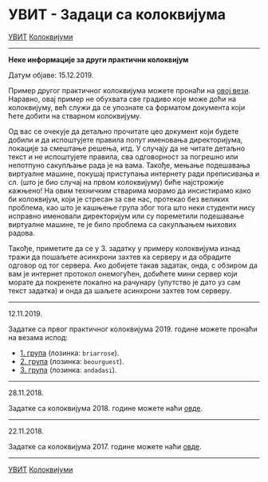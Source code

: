 # УВИТ - Задаци са колоквијума

[УВИТ](../../README.md) [Колоквијуми](../README.md)

-----

**Неке информације за други практични колоквијум**

Датум објаве: 15.12.2019.

Пример другог практичног колоквијума можете пронаћи на [овој вези](primer-drugog-kol.zip). Наравно, овај пример не обухвата све градиво које може доћи на колоквијуму, већ служи да се упознате са форматом документа који ћете добити на стварном колоквијуму.

Од вас се очекује да детаљно прочитате цео документ који будете добили и да испоштујете правила попут именовања директоријума, локације за смештање решења, итд. У случају да не читате детаљно текст и не испоштујете правила, сва одговорност за погрешно или непотпуно сакупљање рада је на вама. Такође, мењање подешавања виртуалне машине, покушај приступања интернету ради преписивања и сл. (што је био случај на првом колоквијуму) биће најстрожије кажњено! На овим техничким стварима морамо да инсистирамо како би колоквијум, који је стресан за све нас, протекао без великих проблема, као што је кашњење група због тога што неки студенти нису исправно именовали директоријум или су пореметили подешавање виртуалне машине, те је било проблема са сакупљањем њихових радова.

Такође, приметите да се у 3. задатку у примеру колоквијума изнад тражи да пошаљете асинхрони захтев ка серверу и да обрадите одговор од тог сервера. Ако добијете такав задатак, онда, с обзиром да вам је интернет протокол онемогућен, добићете мини сервер који морате да покренете локално на рачунару (упутство је дато уз сам текст задатка) и онда да шаљете асинхрони захтев том серверу.

-----

12.11.2019.

Задатке са првог практичног колоквијума 2019. године можете пронаћи на везама испод:

- [1. група](2019-20-1-1.zip) (лозинка: `briarrose`).
- [2. група](2019-20-1-2.zip) (лозинка: `beourguest`).
- [3. група](2019-20-1-3.zip) (лозинка: `andadasi`).

-----

28.11.2018.

Задатке са колоквијума 2018. године можете наћи [овде](uvit_kolokvijum_2018.zip).

-----

22.11.2018.

Задатке са колоквијума 2017. године можете наћи [овде](uvit_kolokvijum_2017.zip).

-----

[УВИТ](../../README.md) [Колоквијуми](../README.md)